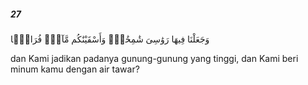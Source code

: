 ##### 27

<span class="ayah">وَجَعَلْنَا فِيهَا رَوَٰسِىَ شَٰمِخَٰتٍۢ وَأَسْقَيْنَٰكُم مَّآءًۭ فُرَاتًۭا</span>

<span class="ayah_translation">dan Kami jadikan padanya gunung-gunung yang tinggi, dan Kami beri minum kamu dengan air tawar?</span>

